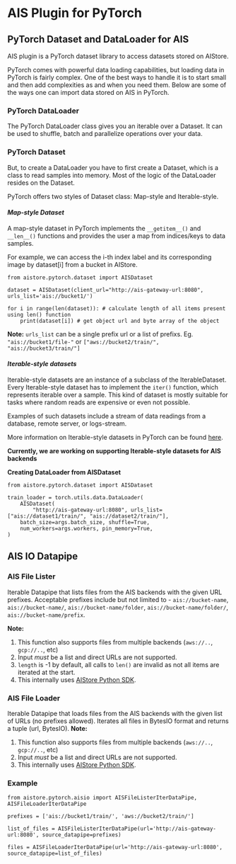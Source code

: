 # AIS Plugin for PyTorch

## PyTorch Dataset and DataLoader for AIS 


AIS plugin is a PyTorch dataset library to access datasets stored on AIStore.

PyTorch comes with powerful data loading capabilities, but loading data in PyTorch is fairly complex. One of the best ways to handle it is to start small and then add complexities as and when you need them. Below are some of the ways one can import data stored on AIS in PyTorch.

### PyTorch DataLoader

The PyTorch DataLoader class gives you an iterable over a Dataset. It can be used to shuffle, batch and parallelize operations over your data.

### PyTorch Dataset

But, to create a DataLoader you have to first create a Dataset, which is a class to read samples into memory. Most of the logic of the DataLoader resides on the Dataset.

PyTorch offers two styles of Dataset class: Map-style and Iterable-style. 

#### ***Map-style Dataset***

A map-style dataset in PyTorch implements the `__getitem__()` and `__len__()` functions and provides the user a map from indices/keys to data samples.

For example, we can access the i-th index label and its corresponding image by dataset[i] from a bucket in AIStore.

```
from aistore.pytorch.dataset import AISDataset

dataset = AISDataset(client_url="http://ais-gateway-url:8080", urls_list='ais://bucket1/')

for i in range(len(dataset)): # calculate length of all items present using len() function
    print(dataset[i]) # get object url and byte array of the object

```

**Note:** ```urls_list``` can be a single prefix url or a list of prefixs. Eg. ```"ais://bucket1/file-"``` or ```["aws://bucket2/train/", "ais://bucket3/train/"]```

#### ***Iterable-style datasets***

Iterable-style datasets are an instance of a subclass of the IterableDataset. Every Iterable-style dataset has to implement the `iter()` function, which represents iterable over a sample. This kind of dataset is mostly suitable for tasks where random reads are expensive or even not possible.

Examples of such datasets include a stream of data readings from a database, remote server, or logs-stream.

More information on Iterable-style datasets in PyTorch can be found [here](https://pytorch.org/data/main/torchdata.datapipes.iter.html).

**Currently, we are working on supporting Iterable-style datasets for AIS backends**

**Creating DataLoader from AISDataset**
```
from aistore.pytorch.dataset import AISDataset

train_loader = torch.utils.data.DataLoader(
    AISDataset(
        "http://ais-gateway-url:8080", urls_list=["ais://dataset1/train/", "ais://dataset2/train/"],
    batch_size=args.batch_size, shuffle=True,
    num_workers=args.workers, pin_memory=True,
)

```

## AIS IO Datapipe

### AIS File Lister

Iterable Datapipe that lists files from the AIS backends with the given URL  prefixes. Acceptable prefixes include but not limited to - `ais://bucket-name`, `ais://bucket-name/`, `ais://bucket-name/folder`, `ais://bucket-name/folder/`, `ais://bucket-name/prefix`. 

**Note:** 
1) This function also supports files from multiple backends (`aws://..`, `gcp://..`, etc)
2) Input *must* be a list and direct URLs are not supported.
3) `length` is -1 by default, all calls to `len()` are invalid as not all items are iterated at the start.
4) This internally uses [AIStore Python SDK](https://gitlab-master.nvidia.com/aistorage/aistore/-/tree/master/sdk/python).

### AIS File Loader

Iterable Datapipe that loads files from the AIS backends with the given list of URLs (no prefixes allowed). Iterates all files in BytesIO format and returns a tuple (url, BytesIO). 
**Note:** 
1) This function also supports files from multiple backends (`aws://..`, `gcp://..`, etc)
2) Input *must* be a list and direct URLs are not supported.
3) This internally uses [AIStore Python SDK](https://gitlab-master.nvidia.com/aistorage/aistore/-/tree/master/sdk/python).

### Example
```
from aistore.pytorch.aisio import AISFileListerIterDataPipe, AISFileLoaderIterDataPipe

prefixes = ['ais://bucket1/train/', 'aws://bucket2/train/']

list_of_files = AISFileListerIterDataPipe(url='http://ais-gateway-url:8080', source_datapipe=prefixes)

files = AISFileLoaderIterDataPipe(url='http://ais-gateway-url:8080', source_datapipe=list_of_files) 
```